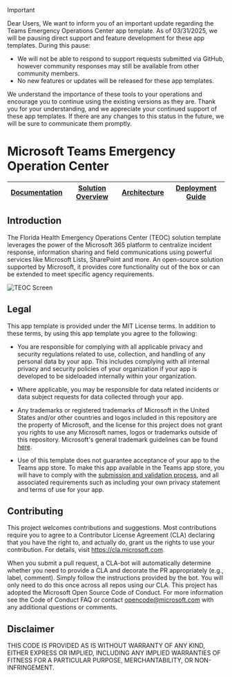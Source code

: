 > [!IMPORTANT] 
> Dear Users,
We want to inform you of an important update regarding the Teams Emergency Operations Center app template. As of 03/31/2025, we will be pausing direct support and feature development for these app templates.
During this pause:
> - We will not be able to respond to support requests submitted via GitHub, however community responses may still be available from other community members.
> - No new features or updates will be released for these app templates.
> 
> We understand the importance of these tools to your operations and encourage you to continue using the existing versions as they are.
Thank you for your understanding, and we appreciate your continued support of these app templates. If there are any changes to this status in the future, we will be sure to communicate them promptly.
 
# Microsoft Teams Emergency Operation Center

| [Documentation](https://github.com/spsguru/FLH-emergency-operations-center/wiki) | [Solution Overview](https://github.com/spsguru/FLH-emergency-operations-center/wiki/Solution-Overview) | [Architecture](https://github.com/spsguru/FLH-emergency-operations-center/wiki/Architecture) | [Deployment Guide](https://github.com/spsguru/FLH-emergency-operations-center/wiki/Deployment-Guide) | 
| ---- | ---- | ---- | ---- |

## Introduction

The Florida Health Emergency Operations Center (TEOC) solution template leverages the power of the Microsoft 365 platform to centralize incident response, information sharing and field communications using powerful services like Microsoft Lists, SharePoint and more. An open-source solution supported by Microsoft, it provides core functionality out of the box or can be extended to meet specific agency requirements.

![TEOC Screen](./Wiki/Images/Dashboard.png)  

## Legal

This app template is provided under the MIT License terms. In addition to these terms, by using this app template you agree to the following:

- You are responsible for complying with all applicable privacy and security regulations related to use, collection, and handling of any personal data by your app. This includes complying with all internal privacy and security policies of your organization if your app is developed to be sideloaded internally within your organization.

- Where applicable, you may be responsible for data related incidents or data subject requests for data collected through your app.

- Any trademarks or registered trademarks of Microsoft in the United States and/or other countries and logos included in this repository are the property of Microsoft, and the license for this project does not grant you rights to use any Microsoft names, logos or trademarks outside of this repository. Microsoft's general trademark guidelines can be found [here](https://www.microsoft.com/en-us/legal/intellectualproperty/trademarks/usage/general.aspx).

- Use of this template does not guarantee acceptance of your app to the Teams app store. To make this app available in the Teams app store, you will have to comply with the [submission and validation process](https://docs.microsoft.com/en-us/microsoftteams/platform/concepts/deploy-and-publish/appsource/publish), and all associated requirements such as including your own privacy statement and terms of use for your app.

## Contributing

This project welcomes contributions and suggestions. Most contributions require you to agree to a Contributor License Agreement (CLA) declaring that you have the right to, and actually do, grant us the rights to use your contribution. For details, visit https://cla.microsoft.com.

When you submit a pull request, a CLA-bot will automatically determine whether you need to provide a CLA and decorate the PR appropriately (e.g., label, comment). Simply follow the instructions provided by the bot. You will only need to do this once across all repos using our CLA. This project has adopted the Microsoft Open Source Code of Conduct. For more information see the Code of Conduct FAQ or contact opencode@microsoft.com with any additional questions or comments.

## Disclaimer

THIS CODE IS PROVIDED AS IS WITHOUT WARRANTY OF ANY KIND, EITHER EXPRESS OR IMPLIED, INCLUDING ANY IMPLIED WARRANTIES OF FITNESS FOR A PARTICULAR PURPOSE, MERCHANTABILITY, OR NON-INFRINGEMENT.
